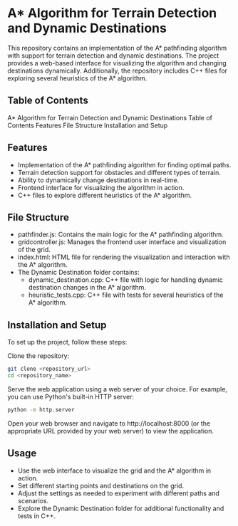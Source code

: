 # A* Algorithm for Terrain Detection and Dynamic Destinations

This repository contains an implementation of the A* pathfinding algorithm with support for terrain detection and dynamic destinations. The project provides a web-based interface for visualizing the algorithm and changing destinations dynamically. Additionally, the repository includes C++ files for exploring several heuristics of the A* algorithm.

## Table of Contents
A* Algorithm for Terrain Detection and Dynamic Destinations
Table of Contents
Features
File Structure
Installation and Setup

## Features
- Implementation of the A* pathfinding algorithm for finding optimal paths.
- Terrain detection support for obstacles and different types of terrain.
- Ability to dynamically change destinations in real-time.
- Frontend interface for visualizing the algorithm in action.
- C++ files to explore different heuristics of the A* algorithm.

## File Structure
- pathfinder.js: Contains the main logic for the A* pathfinding algorithm.
- gridcontroller.js: Manages the frontend user interface and visualization of the grid.
- index.html: HTML file for rendering the visualization and interaction with the A* algorithm.
- The Dynamic Destination folder contains:
  - dynamic_destination.cpp: C++ file with logic for handling dynamic destination changes in the A* algorithm.
  - heuristic_tests.cpp: C++ file with tests for several heuristics of the A* algorithm.

## Installation and Setup
To set up the project, follow these steps:

Clone the repository:
```bash
git clone <repository_url>
cd <repository_name>
```

Serve the web application using a web server of your choice. For example, you can use Python's built-in HTTP server:
```bash
python -m http.server
```

Open your web browser and navigate to http://localhost:8000 (or the appropriate URL provided by your web server) to view the application.

## Usage
- Use the web interface to visualize the grid and the A* algorithm in action.
- Set different starting points and destinations on the grid.
- Adjust the settings as needed to experiment with different paths and scenarios.
- Explore the Dynamic Destination folder for additional functionality and tests in C++.
